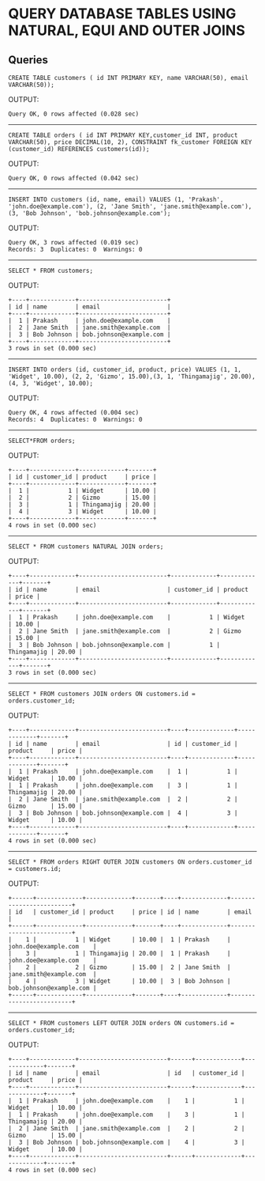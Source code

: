 # QUERY DATABASE TABLES USING NATURAL, EQUI AND OUTER JOINS

## Queries

`CREATE TABLE customers ( id INT PRIMARY KEY, name VARCHAR(50), email VARCHAR(50));`

OUTPUT:

```
Query OK, 0 rows affected (0.028 sec)
```

---

`CREATE TABLE orders ( id INT PRIMARY KEY,customer_id INT, product VARCHAR(50), price DECIMAL(10, 2), CONSTRAINT fk_customer FOREIGN KEY (customer_id) REFERENCES customers(id));`

OUTPUT:

```
Query OK, 0 rows affected (0.042 sec)
```

---

`INSERT INTO customers (id, name, email) VALUES (1, 'Prakash', 'john.doe@example.com'), (2, 'Jane Smith', 'jane.smith@example.com'), (3, 'Bob Johnson', 'bob.johnson@example.com');`

OUTPUT:

```
Query OK, 3 rows affected (0.019 sec)
Records: 3  Duplicates: 0  Warnings: 0
```

---

`SELECT * FROM customers;`

OUTPUT:

```
+----+-------------+-------------------------+
| id | name        | email                   |
+----+-------------+-------------------------+
|  1 | Prakash     | john.doe@example.com    |
|  2 | Jane Smith  | jane.smith@example.com  |
|  3 | Bob Johnson | bob.johnson@example.com |
+----+-------------+-------------------------+
3 rows in set (0.000 sec)
```

---

`INSERT INTO orders (id, customer_id, product, price) VALUES (1, 1, 'Widget', 10.00), (2, 2, 'Gizmo', 15.00),(3, 1, 'Thingamajig', 20.00), (4, 3, 'Widget', 10.00);`

OUTPUT:

```
Query OK, 4 rows affected (0.004 sec)
Records: 4  Duplicates: 0  Warnings: 0
```

---

`SELECT*FROM orders;`

OUTPUT:

```
+----+-------------+-------------+-------+
| id | customer_id | product     | price |
+----+-------------+-------------+-------+
|  1 |           1 | Widget      | 10.00 |
|  2 |           2 | Gizmo       | 15.00 |
|  3 |           1 | Thingamajig | 20.00 |
|  4 |           3 | Widget      | 10.00 |
+----+-------------+-------------+-------+
4 rows in set (0.000 sec)
```


---

`SELECT * FROM customers NATURAL JOIN orders;`

OUTPUT:

```
+----+-------------+-------------------------+-------------+-------------+-------+
| id | name        | email                   | customer_id | product     | price |
+----+-------------+-------------------------+-------------+-------------+-------+
|  1 | Prakash     | john.doe@example.com    |           1 | Widget      | 10.00 |
|  2 | Jane Smith  | jane.smith@example.com  |           2 | Gizmo       | 15.00 |
|  3 | Bob Johnson | bob.johnson@example.com |           1 | Thingamajig | 20.00 |
+----+-------------+-------------------------+-------------+-------------+-------+
3 rows in set (0.000 sec)
```

---

`SELECT * FROM customers JOIN orders ON customers.id = orders.customer_id;`

OUTPUT:


```
+----+-------------+-------------------------+----+-------------+-------------+-------+
| id | name        | email                   | id | customer_id | product     | price |
+----+-------------+-------------------------+----+-------------+-------------+-------+
|  1 | Prakash     | john.doe@example.com    |  1 |           1 | Widget      | 10.00 |
|  1 | Prakash     | john.doe@example.com    |  3 |           1 | Thingamajig | 20.00 |
|  2 | Jane Smith  | jane.smith@example.com  |  2 |           2 | Gizmo       | 15.00 |
|  3 | Bob Johnson | bob.johnson@example.com |  4 |           3 | Widget      | 10.00 |
+----+-------------+-------------------------+----+-------------+-------------+-------+
4 rows in set (0.000 sec)
```

---

`SELECT * FROM orders RIGHT OUTER JOIN customers ON orders.customer_id = customers.id;`

OUTPUT:

```
+------+-------------+-------------+-------+----+-------------+-------------------------+
| id   | customer_id | product     | price | id | name        | email                   |
+------+-------------+-------------+-------+----+-------------+-------------------------+
|    1 |           1 | Widget      | 10.00 |  1 | Prakash     | john.doe@example.com    |
|    3 |           1 | Thingamajig | 20.00 |  1 | Prakash     | john.doe@example.com    |
|    2 |           2 | Gizmo       | 15.00 |  2 | Jane Smith  | jane.smith@example.com  |
|    4 |           3 | Widget      | 10.00 |  3 | Bob Johnson | bob.johnson@example.com |
+------+-------------+-------------+-------+----+-------------+-------------------------+
```

---

`SELECT * FROM customers LEFT OUTER JOIN orders ON customers.id = orders.customer_id;`

OUTPUT:

```
+----+-------------+-------------------------+------+-------------+-------------+-------+
| id | name        | email                   | id   | customer_id | product     | price |
+----+-------------+-------------------------+------+-------------+-------------+-------+
|  1 | Prakash     | john.doe@example.com    |    1 |           1 | Widget      | 10.00 |
|  1 | Prakash     | john.doe@example.com    |    3 |           1 | Thingamajig | 20.00 |
|  2 | Jane Smith  | jane.smith@example.com  |    2 |           2 | Gizmo       | 15.00 |
|  3 | Bob Johnson | bob.johnson@example.com |    4 |           3 | Widget      | 10.00 |
+----+-------------+-------------------------+------+-------------+-------------+-------+
4 rows in set (0.000 sec)
```
